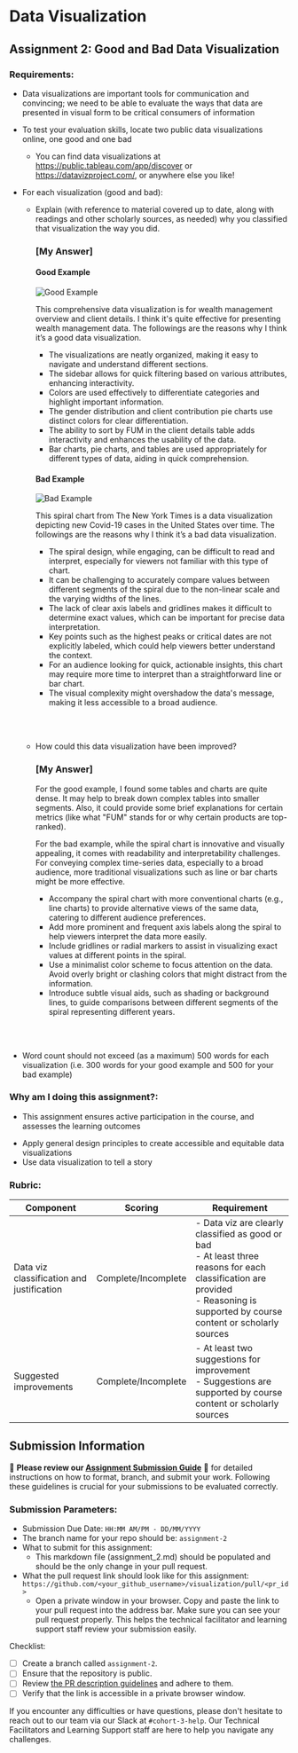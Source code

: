 # Data Visualization

## Assignment 2: Good and Bad Data Visualization

### Requirements:

- Data visualizations are important tools for communication and convincing; we need to be able to evaluate the ways that data are presented in visual form to be critical consumers of information 
- To test your evaluation skills, locate two public data visualizations online, one good and one bad  
    - You can find data visualizations at https://public.tableau.com/app/discover or https://datavizproject.com/, or anywhere else you like! 
- For each visualization (good and bad):  
    - Explain (with reference to material covered up to date, along with readings and other scholarly sources, as needed) why you classified that visualization the way you did.

        ### [My Answer]

        #### Good Example

        ![Good Example](assignment_2_good_example.jpg)

        This comprehensive data visualization is for wealth management overview and client details. I think it's quite effective for presenting wealth management data. The followings are the reasons why I think it’s a good data visualization.<br>
        - The visualizations are neatly organized, making it easy to navigate and understand different sections.<br>
        - The sidebar allows for quick filtering based on various attributes, enhancing interactivity.<br>
        - Colors are used effectively to differentiate categories and highlight important information.<br>
        - The gender distribution and client contribution pie charts use distinct colors for clear differentiation.<br>
        - The ability to sort by FUM in the client details table adds interactivity and enhances the usability of the data.<br>
        - Bar charts, pie charts, and tables are used appropriately for different types of data, aiding in quick comprehension.<br>

        #### Bad Example
        ![Bad Example](assignment_2_bad_example.jpg)

        This spiral chart from The New York Times is a data visualization depicting new Covid-19 cases in the United States over time. The followings are the reasons why I think it’s a bad data visualization.<br>
        - The spiral design, while engaging, can be difficult to read and interpret, especially for viewers not familiar with this type of chart.<br>
        - It can be challenging to accurately compare values between different segments of the spiral due to the non-linear scale and the varying widths of the lines.<br>
        - The lack of clear axis labels and gridlines makes it difficult to determine exact values, which can be important for precise data interpretation.<br>
        - Key points such as the highest peaks or critical dates are not explicitly labeled, which could help viewers better understand the context.<br>
        - For an audience looking for quick, actionable insights, this chart may require more time to interpret than a straightforward line or bar chart.<br>
        - The visual complexity might overshadow the data's message, making it less accessible to a broad audience.<br>

    <br><br>
    - How could this data visualization have been improved? 
        ### [My Answer]
        For the good example, I found some tables and charts are quite dense. It may help to break down complex tables into smaller segments. Also, it could provide some brief explanations for certain metrics (like what "FUM" stands for or why certain products are top-ranked).

        For the bad example, while the spiral chart is innovative and visually appealing, it comes with readability and interpretability challenges. For conveying complex time-series data, especially to a broad audience, more traditional visualizations such as line or bar charts might be more effective.<br>
        - Accompany the spiral chart with more conventional charts (e.g., line charts) to provide alternative views of the same data, catering to different audience preferences.<br>
        - Add more prominent and frequent axis labels along the spiral to help viewers interpret the data more easily.<br>
        - Include gridlines or radial markers to assist in visualizing exact values at different points in the spiral.<br>
        - Use a minimalist color scheme to focus attention on the data. Avoid overly bright or clashing colors that might distract from the information.<br>
        - Introduce subtle visual aids, such as shading or background lines, to guide comparisons between different segments of the spiral representing different years.<br>

<br><br>
- Word count should not exceed (as a maximum) 500 words for each visualization (i.e. 
300 words for your good example and 500 for your bad example)

### Why am I doing this assignment?:

- This assignment ensures active participation in the course, and assesses the learning outcomes
* Apply general design principles to create accessible and equitable data visualizations
* Use data visualization to tell a story

### Rubric:

| Component               | Scoring   | Requirement                                                 |
|-------------------------|-----------|-------------------------------------------------------------|
| Data viz classification and justification | Complete/Incomplete | - Data viz are clearly classified as good or bad<br />- At least three reasons for each classification are provided<br />- Reasoning is supported by course content or scholarly sources |
| Suggested improvements  | Complete/Incomplete | - At least two suggestions for improvement<br />- Suggestions are supported by course content or scholarly sources |

## Submission Information

🚨 **Please review our [Assignment Submission Guide](https://github.com/UofT-DSI/onboarding/blob/main/onboarding_documents/submissions.md)** 🚨 for detailed instructions on how to format, branch, and submit your work. Following these guidelines is crucial for your submissions to be evaluated correctly.

### Submission Parameters:
* Submission Due Date: `HH:MM AM/PM - DD/MM/YYYY`
* The branch name for your repo should be: `assignment-2`
* What to submit for this assignment:
    * This markdown file (assignment_2.md) should be populated and should be the only change in your pull request.
* What the pull request link should look like for this assignment: `https://github.com/<your_github_username>/visualization/pull/<pr_id>`
    * Open a private window in your browser. Copy and paste the link to your pull request into the address bar. Make sure you can see your pull request properly. This helps the technical facilitator and learning support staff review your submission easily.

Checklist:
- [ ] Create a branch called `assignment-2`.
- [ ] Ensure that the repository is public.
- [ ] Review [the PR description guidelines](https://github.com/UofT-DSI/onboarding/blob/main/onboarding_documents/submissions.md#guidelines-for-pull-request-descriptions) and adhere to them.
- [ ] Verify that the link is accessible in a private browser window.

If you encounter any difficulties or have questions, please don't hesitate to reach out to our team via our Slack at `#cohort-3-help`. Our Technical Facilitators and Learning Support staff are here to help you navigate any challenges.
